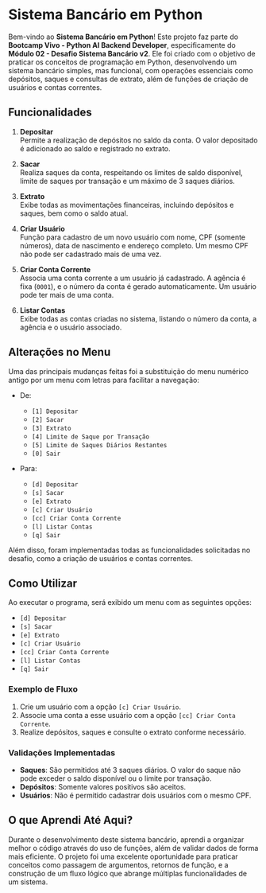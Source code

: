 # Sistema Bancário em Python

Bem-vindo ao **Sistema Bancário em Python**! Este projeto faz parte do **Bootcamp Vivo - Python AI Backend Developer**, especificamente do **Módulo 02 - Desafio Sistema Bancário v2**. Ele foi criado com o objetivo de praticar os conceitos de programação em Python, desenvolvendo um sistema bancário simples, mas funcional, com operações essenciais como depósitos, saques e consultas de extrato, além de funções de criação de usuários e contas correntes.

## Funcionalidades

1. **Depositar**  
   Permite a realização de depósitos no saldo da conta. O valor depositado é adicionado ao saldo e registrado no extrato.

2. **Sacar**  
   Realiza saques da conta, respeitando os limites de saldo disponível, limite de saques por transação e um máximo de 3 saques diários.

3. **Extrato**  
   Exibe todas as movimentações financeiras, incluindo depósitos e saques, bem como o saldo atual.

4. **Criar Usuário**  
   Função para cadastro de um novo usuário com nome, CPF (somente números), data de nascimento e endereço completo. Um mesmo CPF não pode ser cadastrado mais de uma vez.

5. **Criar Conta Corrente**  
   Associa uma conta corrente a um usuário já cadastrado. A agência é fixa (`0001`), e o número da conta é gerado automaticamente. Um usuário pode ter mais de uma conta.

6. **Listar Contas**  
   Exibe todas as contas criadas no sistema, listando o número da conta, a agência e o usuário associado.

## Alterações no Menu

Uma das principais mudanças feitas foi a substituição do menu numérico antigo por um menu com letras para facilitar a navegação:

- De:
  - `[1] Depositar`
  - `[2] Sacar`
  - `[3] Extrato`
  - `[4] Limite de Saque por Transação`
  - `[5] Limite de Saques Diários Restantes`
  - `[0] Sair`
  
- Para:
  - `[d] Depositar`
  - `[s] Sacar`
  - `[e] Extrato`
  - `[c] Criar Usuário`
  - `[cc] Criar Conta Corrente`
  - `[l] Listar Contas`
  - `[q] Sair`

Além disso, foram implementadas todas as funcionalidades solicitadas no desafio, como a criação de usuários e contas correntes.

## Como Utilizar

Ao executar o programa, será exibido um menu com as seguintes opções:

- `[d] Depositar`
- `[s] Sacar`
- `[e] Extrato`
- `[c] Criar Usuário`
- `[cc] Criar Conta Corrente`
- `[l] Listar Contas`
- `[q] Sair`

### Exemplo de Fluxo

1. Crie um usuário com a opção `[c] Criar Usuário`.
2. Associe uma conta a esse usuário com a opção `[cc] Criar Conta Corrente`.
3. Realize depósitos, saques e consulte o extrato conforme necessário.

### Validações Implementadas

- **Saques**: São permitidos até 3 saques diários. O valor do saque não pode exceder o saldo disponível ou o limite por transação.
- **Depósitos**: Somente valores positivos são aceitos.
- **Usuários**: Não é permitido cadastrar dois usuários com o mesmo CPF.

## O que Aprendi Até Aqui?

Durante o desenvolvimento deste sistema bancário, aprendi a organizar melhor o código através do uso de funções, além de validar dados de forma mais eficiente. O projeto foi uma excelente oportunidade para praticar conceitos como passagem de argumentos, retornos de função, e a construção de um fluxo lógico que abrange múltiplas funcionalidades de um sistema.
